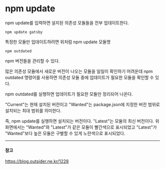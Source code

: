 # npm update

npm update를 입력하면 설치된 의존성 모듈들을 전부 업데이트한다.

```npm update gatsby```

특정한 모듈만 업데이트하려면 위처럼 npm update 모듈명

```npm outdated```

npm 버전들을 관리할 수 있다.

많은 의존성 모듈에서 새로운 버전이 나오는 모듈을 일일이 확인하기 어려운데 npm outdated 명령어를 사용하면 의존성 모듈 중에 업데이트가 필요한 모듈을 확인할 수 있다.

npm outdated를 실행하면 업데이트가 필요한 모듈만 정리되어 나온다.

"Current"는 현재 설치된 버전이고 "Wanted"는 package.json에 지정한 버전 범위로 설치되는 최대 범위를 의미한다.

즉, npm update를 실행하면 설치되는 버전이다. "Latest"는 모듈의 최신 버전이다. 위 화면에서는 "Wanted"와 "Latest"가 같은 모듈이 빨간색으로 표시되었고 "Latest"가 "Wanted"보다 높은 모듈은 구별할 수 있게 노란색으로 표시되었다.

---
#### 참고

https://blog.outsider.ne.kr/1228